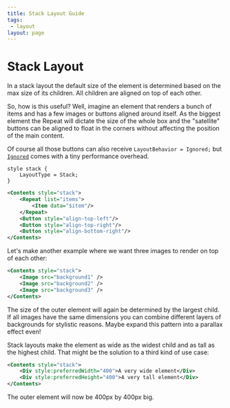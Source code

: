 ```yaml
---
title: Stack Layout Guide
tags: 
 - layout
layout: page
---
```


# Stack Layout

In a stack layout the default size of the element is determined based on the max size of its children.
All children are aligned on top of each other.

So, how is this useful? Well, imagine an element that renders a bunch of items and has a few images
or buttons aligned around itself. As the biggest element the Repeat will dictate the size of the whole
box and the "satellite" buttons can be aligned to float in the corners without affecting the position
of the main content.

Of course all those buttons can also receive `LayoutBehavior = Ignored;` but 
[`Ignored`](/docs/style/style-properties#layoutbehavior) comes with a tiny performance overhead.

```
style stack {
    LayoutType = Stack;
}
```

```xml
<Contents style="stack">
    <Repeat list="items">
        <Item data="$item"/>
    </Repeat>
    <Button style="align-top-left"/>
    <Button style="align-top-right"/>
    <Button style="align-bottom-right"/>
</Contents>
```

Let's make another example where we want three images to render on top of each other:

```xml
<Contents style="stack">
    <Image src="background1" />
    <Image src="background2" />
    <Image src="background3" />
</Contents>
```

The size of the outer element will again be determined by the largest child. If all images have the
same dimensions you can combine different layers of backgrounds for stylistic reasons. Maybe expand
this pattern into a parallax effect even!

Stack layouts make the element as wide as the widest child and as tall as the highest child. That
might be the solution to a third kind of use case: 

```xml
<Contents style="stack">
    <Div style:preferredWidth="400">A very wide element</Div>
    <Div style:preferredHeight="400">A very tall element</Div>
</Contents>
```

The outer element will now be 400px by 400px big. 